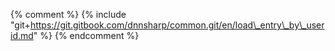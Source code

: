 {% comment %} {% include "git+https://git.gitbook.com/dnnsharp/common.git/en/load\_entry\_by\_userid.md" %}  {% endcomment %}